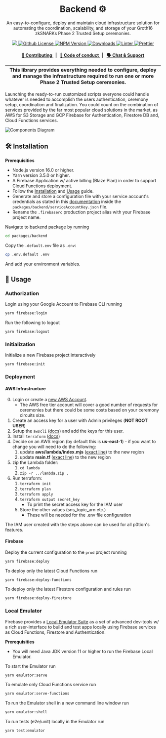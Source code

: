 <p align="center">
    <h1 align="center">
        Backend ⚙️
    </h1>
    <p align="center">An easy-to-configure, deploy and maintain cloud infrastructure solution for automating the coordination, scalability, and storage of your Groth16 zkSNARKs Phase 2 Trusted Setup ceremonies.</p>
</p>

<p align="center">
    <a href="https://github.com/privacy-scaling-explorations/p0tion">
        <img src="https://img.shields.io/badge/project-p0tion-blue.svg?style=flat-square">
    </a>
    <a href="https://github.com/privacy-scaling-explorations/p0tion/blob/main/LICENSE">
        <img alt="Github License" src="https://img.shields.io/github/license/privacy-scaling-explorations/p0tion.svg?style=flat-square">
    </a>
    <a href="https://www.npmjs.com/package/@p0tion/backend">
        <img alt="NPM Version" src="https://img.shields.io/npm/v/@p0tion/backend?style=flat-square" />
    </a>
    <a href="https://npmjs.org/package/@p0tion/backend">
        <img alt="Downloads" src="https://img.shields.io/npm/dm/@p0tion/backend.svg?style=flat-square" />
    </a>
    <a href="https://eslint.org/">
        <img alt="Linter" src="https://img.shields.io/badge/linter-eslint-8080f2?style=flat-square&logo=eslint" />
    </a>
    <a href="https://prettier.io/">
        <img alt="Prettier" src="https://img.shields.io/badge/code%20style-prettier-f8bc45?style=flat-square&logo=prettier" />
    </a>
</p>

<div align="center">
    <h4>
        <a href="https://github.com/privacy-scaling-explorations/p0tion/blob/main/CONTRIBUTING.md">
            👥 Contributing
        </a>
        <span>&nbsp;&nbsp;|&nbsp;&nbsp;</span>
        <a href="https://github.com/privacy-scaling-explorations/p0tion/blob/main/CODE_OF_CONDUCT.md">
            🤝 Code of conduct
        </a>
        <span>&nbsp;&nbsp;|&nbsp;&nbsp;</span>
        <a href="https://discord.gg/sF5CT5rzrR">
            🗣️ Chat &amp; Support
        </a>
    </h4>
</div>

| This library provides everything needed to configure, deploy and manage the infrastructure required to run one or more Phase 2 Trusted Setup ceremonies. |
| -------------------------------------------------------------------------------------------------------------------------------------------------------- |

Launching the ready-to-run customized scripts everyone could handle whatever is needed to accomplish the users authentication, ceremony setup, coordination and finalization. You could count on the combination of services provided by the far most popular cloud solutions in the market, as AWS for S3 Storage and GCP Firebase for Authentication, Firestore DB and, Cloud Functions services.

![Components Diagram]("https://github.com/privacy-scaling-explorations/p0tion/blob/main/packages/backend/assets/components.png")

## 🛠 Installation

**Prerequisities**

-   Node.js version 16.0 or higher.
-   Yarn version 3.5.0 or higher.
-   A Firebase Application w/ active billing (Blaze Plan) in order to support Cloud Functions deployment.
-   Follow the [Installation](https://github.com/privacy-scaling-explorations/p0tion/blob/main/README.md#installation) and [Usage](https://github.com/privacy-scaling-explorations/p0tion/blob/main/README.md#usage) guide.
-   Generate and store a configuration file with your service account's credentials as stated in this [documentation](https://firebase.google.com/docs/admin/setup#set-up-project-and-service-account) inside the `packages/backend/serviceAccountKey.json` file.
-   Rename the `.firebaserc` production project alias with your Firebase project name.

Navigate to backend package by running

```bash
cd packages/backend
```

Copy the `.default.env` file as `.env`:

```bash
cp .env.default .env
```

And add your environment variables.

## 📜 Usage

### Authorization

Login using your Google Account to Firebase CLI running

```bash
yarn firebase:login
```

Run the following to logout

```bash
yarn firebase:logout
```

### Initialization

Initialize a new Firebase project interactively

```bash
yarn firebase:init
```

### Deployment

#### AWS Infrastructure

0. Login or create a [new AWS Account](https://portal.aws.amazon.com/billing/signup?nc2=h_ct&src=header_signup&redirect_url=https%3A%2F%2Faws.amazon.com%2Fregistration-confirmation#/start/email).
    - The AWS free tier account will cover a good number of requests for ceremonies but there could be some costs based on your ceremony circuits size.
1. Create an access key for a user with Admin privileges (**NOT ROOT USER**)
2. Setup the `awscli` ([docs](https://docs.aws.amazon.com/cli/latest/userguide/cli-chap-configure.html)) and add the keys for this user.
3. Install `terraform` ([docs](https://developer.hashicorp.com/terraform/tutorials/aws-get-started/install-cli))
4. Decide on an AWS region (by default this is **us-east-1**) - if you want to change you will need to do the following:
    1. update **aws/lambda/index.mjs** ([exact line](https://github.com/privacy-scaling-explorations/p0tion/blob/dev/packages/backend/aws/lambda/index.mjs#L3)) to the new region
    2. update **main.tf** ([exact line](https://github.com/privacy-scaling-explorations/p0tion/blob/dev/packages/backend/aws/main.tf#L2)) to the new region
5. zip the Lambda folder:
    1. `cd lambda`
    2. `zip -r ../lambda.zip .`
6. Run terraform:
    1. `terraform init`
    2. `terraform plan`
    3. `terraform apply`
    4. `terraform output secret_key`
        - To print the secret access key for the IAM user
    5. Store the other values (sns_topic_arn etc.)
        - These will be needed for the .env file configuration

The IAM user created with the steps above can be used for all p0tion's features.

#### Firebase

Deploy the current configuration to the `prod` project running

```bash
yarn firebase:deploy
```

To deploy only the latest Cloud Functions run

```bash
yarn firebase:deploy-functions
```

To deploy only the latest Firestore configuration and rules run

```bash
yarn firebase:deploy-firestore
```

### Local Emulator

Firebase provides a [Local Emulator Suite](https://firebase.google.com/docs/emulator-suite) as a set of advanced dev-tools w/ a rich user-interface to build and test apps locally using Firebase services as Cloud Functions, Firestore and Authentication.

**Prerequisities**

-   You will need Java JDK version 11 or higher to run the Firebase Local Emulator.

To start the Emulator run

```bash
yarn emulator:serve
```

To emulate only Cloud Functions service run

```bash
yarn emulator:serve-functions
```

To run the Emulator shell in a new command line window run

```bash
yarn emulator:shell
```

To run tests (e2e/unit) locally in the Emulator run

```bash
yarn test:emulator
```
